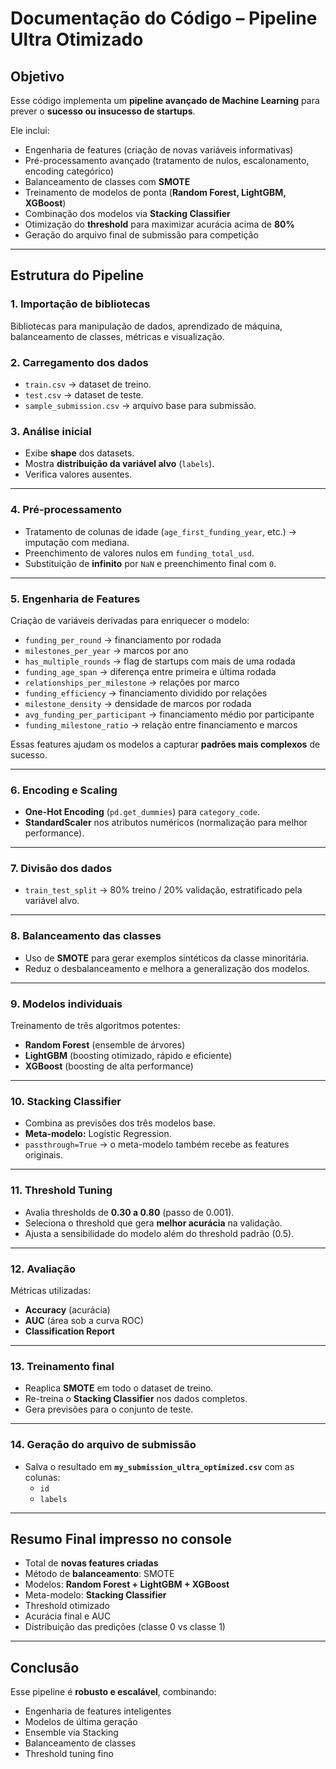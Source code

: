 # Documentação do Código – Pipeline Ultra Otimizado

##  Objetivo
Esse código implementa um **pipeline avançado de Machine Learning** para prever o **sucesso ou insucesso de startups**.  

Ele inclui:
-  Engenharia de features (criação de novas variáveis informativas)  
-  Pré-processamento avançado (tratamento de nulos, escalonamento, encoding categórico)  
-  Balanceamento de classes com **SMOTE**  
-  Treinamento de modelos de ponta (**Random Forest, LightGBM, XGBoost**)  
-  Combinação dos modelos via **Stacking Classifier**  
-  Otimização do **threshold** para maximizar acurácia acima de **80%**  
-  Geração do arquivo final de submissão para competição  

---

##  Estrutura do Pipeline

### 1. Importação de bibliotecas
Bibliotecas para manipulação de dados, aprendizado de máquina, balanceamento de classes, métricas e visualização.

### 2. Carregamento dos dados
- `train.csv` → dataset de treino.  
- `test.csv` → dataset de teste.  
- `sample_submission.csv` → arquivo base para submissão.  

### 3. Análise inicial
- Exibe **shape** dos datasets.  
- Mostra **distribuição da variável alvo** (`labels`).  
- Verifica valores ausentes.  

---

### 4. Pré-processamento
- Tratamento de colunas de idade (`age_first_funding_year`, etc.) → imputação com mediana.  
- Preenchimento de valores nulos em `funding_total_usd`.  
- Substituição de **infinito** por `NaN` e preenchimento final com `0`.  

---

### 5. Engenharia de Features
Criação de variáveis derivadas para enriquecer o modelo:
- `funding_per_round` → financiamento por rodada  
- `milestones_per_year` → marcos por ano  
- `has_multiple_rounds` → flag de startups com mais de uma rodada  
- `funding_age_span` → diferença entre primeira e última rodada  
- `relationships_per_milestone` → relações por marco  
- `funding_efficiency` → financiamento dividido por relações  
- `milestone_density` → densidade de marcos por rodada  
- `avg_funding_per_participant` → financiamento médio por participante  
- `funding_milestone_ratio` → relação entre financiamento e marcos  

Essas features ajudam os modelos a capturar **padrões mais complexos** de sucesso.

---

### 6. Encoding e Scaling
- **One-Hot Encoding** (`pd.get_dummies`) para `category_code`.  
- **StandardScaler** nos atributos numéricos (normalização para melhor performance).  

---

### 7. Divisão dos dados
- `train_test_split` → 80% treino / 20% validação, estratificado pela variável alvo.  

---

### 8. Balanceamento das classes
- Uso de **SMOTE** para gerar exemplos sintéticos da classe minoritária.  
- Reduz o desbalanceamento e melhora a generalização dos modelos.  

---

### 9. Modelos individuais
Treinamento de três algoritmos potentes:
-  **Random Forest** (ensemble de árvores)  
-  **LightGBM** (boosting otimizado, rápido e eficiente)  
-  **XGBoost** (boosting de alta performance)  

---

### 10. Stacking Classifier
- Combina as previsões dos três modelos base.  
- **Meta-modelo:** Logistic Regression.  
- `passthrough=True` → o meta-modelo também recebe as features originais.  

---

### 11. Threshold Tuning
- Avalia thresholds de **0.30 a 0.80** (passo de 0.001).  
- Seleciona o threshold que gera **melhor acurácia** na validação.  
- Ajusta a sensibilidade do modelo além do threshold padrão (0.5).  

---

### 12. Avaliação
Métricas utilizadas:
-  **Accuracy** (acurácia)  
-  **AUC** (área sob a curva ROC)  
-  **Classification Report** 

---

### 13. Treinamento final
- Reaplica **SMOTE** em todo o dataset de treino.  
- Re-treina o **Stacking Classifier** nos dados completos.  
- Gera previsões para o conjunto de teste.  

---

### 14. Geração do arquivo de submissão
- Salva o resultado em **`my_submission_ultra_optimized.csv`** com as colunas:  
  - `id`  
  - `labels` 
---

##  Resumo Final impresso no console
-  Total de **novas features criadas**  
-  Método de **balanceamento**: SMOTE  
- Modelos: **Random Forest + LightGBM + XGBoost**  
-  Meta-modelo: **Stacking Classifier**  
-  Threshold otimizado  
-  Acurácia final e AUC  
-  Distribuição das predições (classe 0 vs classe 1)  

---

##  Conclusão
Esse pipeline é **robusto e escalável**, combinando:  
- Engenharia de features inteligentes  
- Modelos de última geração  
- Ensemble via Stacking  
- Balanceamento de classes  
- Threshold tuning fino 
